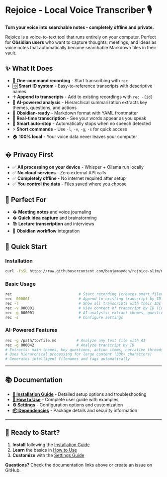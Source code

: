 # Rejoice - Local Voice Transcriber 🎙️

**Turn your voice into searchable notes - completely offline and private.**

Rejoice is a voice-to-text tool that runs entirely on your computer. Perfect for **Obsidian users** who want to capture thoughts, meetings, and ideas as voice notes that automatically become searchable Markdown files in their vault.

## ✨ What It Does

- 🎤 **One-command recording** - Start transcribing with `rec`
- 🆔 **Smart ID system** - Easy-to-reference transcripts with descriptive names
- ➕ **Append to transcripts** - Add to existing recordings with `rec -{id}`
- 🤖 **AI-powered analysis** - Hierarchical summarization extracts key themes, questions, and actions
- 📝 **Obsidian-ready** - Markdown format with YAML frontmatter
- 🔄 **Real-time transcription** - See your words appear as you speak
- 🎯 **Smart auto-stop** - Automatically stops when no speech detected
- ⚡ **Short commands** - Use `-l`, `-v`, `-g`, `-s` for quick access
- 🏠 **100% local** - Your voice data never leaves your computer

## � Privacy First

- ✅ **All processing on your device** - Whisper + Ollama run locally
- ✅ **No cloud services** - Zero external API calls
- ✅ **Completely offline** - No internet required after setup
- ✅ **You control the data** - Files saved where you choose

## 🎯 Perfect For

- � **Meeting notes** and voice journaling
- � **Quick idea capture** and brainstorming  
- 📚 **Lecture transcription** and interviews
- 📖 **Obsidian workflow** integration

## 🚀 Quick Start

### Installation
```bash
curl -fsSL https://raw.githubusercontent.com/benjamayden/rejoice-slim/main/setup.sh | bash
```

### Basic Usage  
```bash
rec                              # Start recording (creates smart_filename_22102025_000001.md, etc.)
rec -000001                      # Append to existing transcript by ID
rec -l                           # Show all transcripts with their IDs
rec -v 000001                    # View content of transcript by ID (id is the last number on the filename)
rec -g 000001                    # AI analysis: extract themes, questions, actions
rec -s                           # Configure settings
```

### AI-Powered Features
```bash
rec -g /path/to/file.md         # Analyze any text file with AI
rec -g 000042                   # Analyze transcript by ID
# Extracts: main themes, key questions, action items, narrative threads
# Uses hierarchical processing for large content (30k+ characters)
# Generates intelligent filenames and tags automatically
```

---

## 📚 Documentation

- **[🔧 Installation Guide](INSTALLATION.md)** - Detailed setup options and troubleshooting
- **[📖 How to Use](USAGE.md)** - Complete user guide with examples  
- **[⚙️ Settings](SETTINGS.md)** - Configuration options and customization
- **[📦 Dependencies](DEPENDENCIES.md)** - Package details and security information

---

## 🚀 Ready to Start?

1. **Install** following the [Installation Guide](INSTALLATION.md)
2. **Learn** the basics in [How to Use](USAGE.md)
3. **Customize** with the [Settings Guide](SETTINGS.md)

**Questions?** Check the documentation links above or create an issue on GitHub.